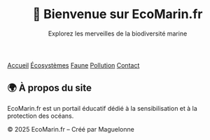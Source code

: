 <!DOCTYPE html>
<html lang="fr">
<head>
  <meta charset="UTF-8">
  <title>Accueil – EcoMarin.fr</title>
  <link rel="stylesheet" href="style.css">
</head>
<body>

  <header>
    <h1>🌊 Bienvenue sur EcoMarin.fr</h1>
    <p>Explorez les merveilles de la biodiversité marine</p>
  </header>

  <nav>
    <a href="index.html">Accueil</a>
    <a href="ecosystemes.html">Écosystèmes</a>
    <a href="faune.html">Faune</a>
    <a href="pollution.html">Pollution</a>
    <a href="contact.html">Contact</a>
  </nav>

  <section>
    <h2>🌍 À propos du site</h2>
    <p>EcoMarin.fr est un portail éducatif dédié à la sensibilisation et à la protection des océans.</p>
  </section>

  <footer>
    <p>&copy; 2025 EcoMarin.fr – Créé par Maguelonne</p>
  </footer>

</body>
</html>
